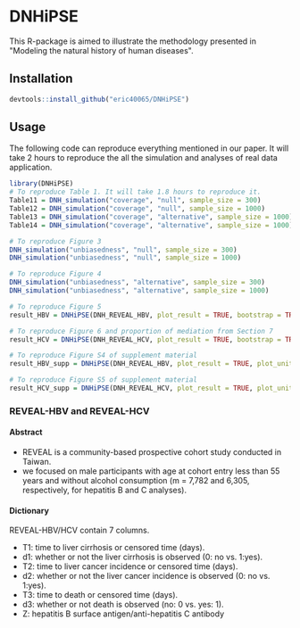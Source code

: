 # DNHiPSE
This R-package is aimed to illustrate the methodology presented in "Modeling the natural history of human diseases".

## Installation
```r
devtools::install_github("eric40065/DNHiPSE")
```

## Usage
The following code can reproduce everything mentioned in our paper. It will take 2 hours to reproduce the all the simulation and analyses of real data application.
```r
library(DNHiPSE)
# To reproduce Table 1. It will take 1.8 hours to reproduce it.
Table11 = DNH_simulation("coverage", "null", sample_size = 300)
Table12 = DNH_simulation("coverage", "null", sample_size = 1000)
Table13 = DNH_simulation("coverage", "alternative", sample_size = 1000)
Table14 = DNH_simulation("coverage", "alternative", sample_size = 1000)

# To reproduce Figure 3
DNH_simulation("unbiasedness", "null", sample_size = 300)
DNH_simulation("unbiasedness", "null", sample_size = 1000)

# To reproduce Figure 4
DNH_simulation("unbiasedness", "alternative", sample_size = 300)
DNH_simulation("unbiasedness", "alternative", sample_size = 1000)

# To reproduce Figure 5
result_HBV = DNHiPSE(DNH_REVEAL_HBV, plot_result = TRUE, bootstrap = TRUE, plot_unit = 365)

# To reproduce Figure 6 and proportion of mediation from Section 7
result_HCV = DNHiPSE(DNH_REVEAL_HCV, plot_result = TRUE, bootstrap = TRUE, plot_unit = 365, PM = TRUE)

# To reproduce Figure S4 of supplement material
result_HBV_supp = DNHiPSE(DNH_REVEAL_HBV, plot_result = TRUE, plot_unit = 365, sensitivity_analysis = TRUE)

# To reproduce Figure S5 of supplement material
result_HCV_supp = DNHiPSE(DNH_REVEAL_HCV, plot_result = TRUE, plot_unit = 365, sensitivity_analysis = TRUE)
```

### REVEAL-HBV and REVEAL-HCV
#### Abstract
- REVEAL is a community-based prospective cohort study conducted in Taiwan.
- we focused on male participants with age at cohort entry less than 55 years and without alcohol consumption (m = 7,782 and 6,305, respectively, for hepatitis B and C analyses).
#### Dictionary
REVEAL-HBV/HCV contain 7 columns.
- T1: time to liver cirrhosis or censored time (days).
- d1: whether or not the liver cirrhosis is observed (0: no vs. 1:yes).
- T2: time to liver cancer incidence or censored time (days).
- d2: whether or not the liver cancer incidence is observed (0: no vs. 1:yes).
- T3: time to death or censored time (days).
- d3: whether or not death is observed (no: 0 vs. yes: 1).
- Z: hepatitis B surface antigen/anti-hepatitis C antibody
